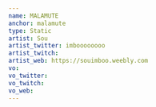 ```yaml
---
name: MALAMUTE
anchor: malamute
type: Static
artist: Sou
artist_twitter: imboooooooo
artist_twitch: 
artist_web: https://souimboo.weebly.com
vo: 
vo_twitter: 
vo_twitch: 
vo_web: 
---
```

